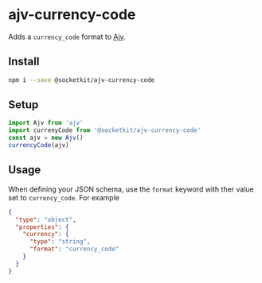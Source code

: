 # ajv-currency-code

Adds a `currency_code` format to [Ajv](https://ajv.js.org).

## Install

```bash
npm i --save @socketkit/ajv-currency-code
```

## Setup

```javascript
import Ajv from 'ajv'
import currenyCode from '@socketkit/ajv-currency-code'
const ajv = new Ajv()
currencyCode(ajv)
```

## Usage

When defining your JSON schema, use the `format` keyword with ther value set to `currency_code`. For example

```json
{
  "type": "object",
  "properties": {
    "currency": {
      "type": "string",
      "format": "currency_code"
    }
  }
}
```
